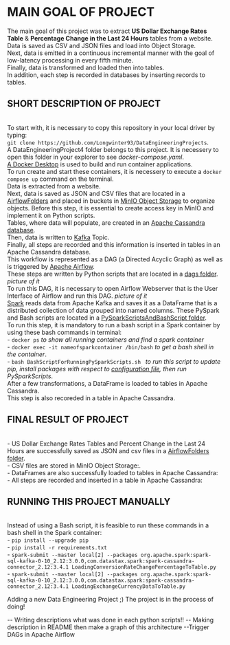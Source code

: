 # MAIN GOAL OF PROJECT
The main goal of this project was to extract **US Dollar Exchange Rates Table** & **Percentage Change in the Last 24 Hours** tables from a website. <br />Data is saved as CSV and JSON files and load into Object Storage. <br />Next, data is emitted in a continuous incremental manner with the goal of low-latency processing in every fifth minute.
<br />Finally, data is transformed and loaded then into tables. <br />In addition, each step is recorded in databases by inserting records to tables.

## SHORT DESCRIPTION OF PROJECT
<br /> To start with, it is necessary to copy this repository in your local driver by typing:
<br /> ```git clone https://github.com/Longwinter93/DataEngineeringProjects```. 
<br /> A DataEngineeringProject4 folder belongs to this project. It is necessery to open this folder in your explorer to see _docker-compose.yaml_.
<br /> [A Docker Desktop](https://www.docker.com/products/docker-desktop/) is used to build and run container applications.
<br /> To run create and start these containers, it is necessery to execute a `docker compose up` command on the terminal.
<br />Data is extracted from a website. <br />Next, data is saved as JSON and CSV files that are located in a [AirflowFolders](https://github.com/Longwinter93/DataEngineeringProjects/tree/main/DataEngineeringProject4/AirflowFolders) and placed in buckets in [MinIO Object Storage](https://min.io/) to organize objects. Before this step, it is essential to create access key in MinIO and implement it on Python scripts.<br />Tables, where data will populate, are created in an [Apache Cassandra database](https://cassandra.apache.org/_/index.html).
<br />Then, data is written to [Kafka](https://kafka.apache.org/) Topic. <br />Finally, all steps are recorded and this information is inserted in tables in an Apache Cassandra database. <br />This workflow is represented as a DAG (a Directed Acyclic Graph) as well as is triggered by [Apache Airflow](https://airflow.apache.org/). <br />These steps are written by Python scripts that are located in a [dags folder](https://github.com/Longwinter93/DataEngineeringProjects/tree/main/DataEngineeringProject4/dags). 
_picture of it_
<br /> To run this DAG, it is necessary to open Airflow Webserver that is the User Interface of Airflow and run this DAG.
_picture of it_
<br />[Spark](https://spark.apache.org/) reads data from Apache Kafka and saves it as a DataFrame that is a distributed collection of data grouped into named columns. These PySpark and Bash scripts are located in a [PySparkScriptsAndBashScript folder](https://github.com/Longwinter93/DataEngineeringProjects/tree/main/DataEngineeringProject4/PySparkScriptsAndBashScript). 
<br />To run this step, it is mandatory to run a bash script in a Spark container by using these bash commands in terminal:
<br />- ```docker ps``` _to show all running containers and find a spark container_
<br />- ```docker exec -it nameofsparkcontainer /bin/bash``` _to get a bash shell in the container_.
<br />- ```bash BashScriptForRunningPySparkScripts.sh ``` _to run this script to update pip, install packages with respect to [configuration file](https://github.com/Longwinter93/DataEngineeringProjects/blob/main/DataEngineeringProject4/requirements.txt), then run PySparkScripts_.
<br /> After a few transformations, a DataFrame is loaded to tables in Apache Cassandra.
<br /> This step is also recoreded in a table in Apache Cassandra.

## FINAL RESULT OF PROJECT
<br />- US Dollar Exchange Rates Tables and Percent Change in the Last 24 Hours are successfully saved as JSON and csv files in a [AirflowFolders folder](https://github.com/Longwinter93/DataEngineeringProjects/tree/main/DataEngineeringProject4/AirflowFolders).
<br />- CSV files are stored in MinIO Object Storage:.
<br />- DataFrames are also successfully loaded to tables in Apache Cassandra:
<br />- All steps are recorded and inserted in a table in Apache Cassandra:

## RUNNING THIS PROJECT MANUALLY
<br />Instead of using a Bash script, it is feasible to run these commands in a bash shell in the Spark container:
<br />- ```pip install --upgrade pip```
<br />- ```pip install -r requirements.txt```
<br />- ```spark-submit --master local[2] --packages org.apache.spark:spark-sql-kafka-0-10_2.12:3.0.0,com.datastax.spark:spark-cassandra-connector_2.12:3.4.1 LoadingConversionRateChangePercentageToTable.py```
<br />- ```spark-submit --master local[2] --packages org.apache.spark:spark-sql-kafka-0-10_2.12:3.0.0,com.datastax.spark:spark-cassandra-connector_2.12:3.4.1 LoadingExchangeCurrencyDataToTable.py```


Adding a new Data Engineering Project ;) 
The project is in the process of doing!

-- Writing descriptions what was done in each python scripts!!
-- Making description in README then make a graph of this architecture
--Trigger DAGs in Apache Airflow


